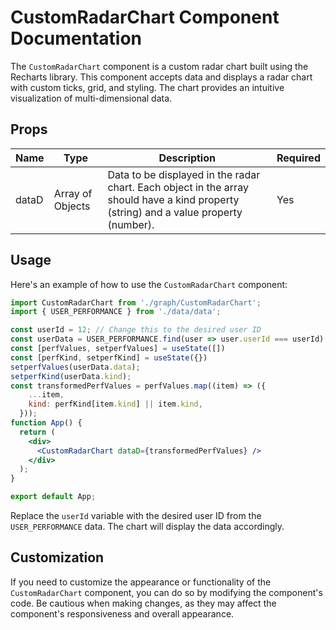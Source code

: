 # CustomRadarChart Component Documentation

The ``CustomRadarChart`` component is a custom radar chart built using the Recharts library. This component accepts data and displays a radar chart with custom ticks, grid, and styling. The chart provides an intuitive visualization of multi-dimensional data.

## Props

| Name | Type | Description | Required |
| --- | --- | --- | --- |
| dataD | Array of Objects | Data to be displayed in the radar chart. Each object in the array should have a kind property (string) and a value property (number). | Yes |

## Usage
Here's an example of how to use the ``CustomRadarChart`` component:

```jsx
import CustomRadarChart from './graph/CustomRadarChart';
import { USER_PERFORMANCE } from './data/data';

const userId = 12; // Change this to the desired user ID
const userData = USER_PERFORMANCE.find(user => user.userId === userId);
const [perfValues, setperfValues] = useState([])
const [perfKind, setperfKind] = useState({})
setperfValues(userData.data);
setperfKind(userData.kind);
const transformedPerfValues = perfValues.map((item) => ({
    ...item,
    kind: perfKind[item.kind] || item.kind,
  }));
function App() {
  return (
    <div>
      <CustomRadarChart dataD={transformedPerfValues} />
    </div>
  );
}

export default App;
```

Replace the ``userId`` variable with the desired user ID from the ``USER_PERFORMANCE`` data. The chart will display the data accordingly.

## Customization

If you need to customize the appearance or functionality of the ``CustomRadarChart`` component, you can do so by modifying the component's code. Be cautious when making changes, as they may affect the component's responsiveness and overall appearance.

